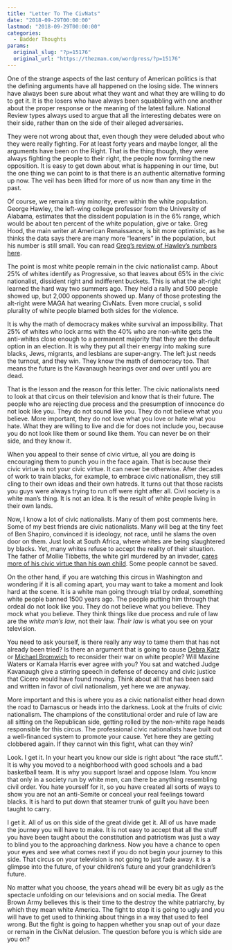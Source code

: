 ```yaml
---
title: "Letter To The CivNats"
date: "2018-09-29T00:00:00"
lastmod: "2018-09-29T00:00:00"
categories:
  - Badder Thoughts
params:
  original_slug: "?p=15176"
  original_url: "https://thezman.com/wordpress/?p=15176"
---
```


One of the strange aspects of the last century of American politics is
that the defining arguments have all happened on the losing side. The
winners have always been sure about what they want and what they are
willing to do to get it. It is the losers who have always been
squabbling with one another about the proper response or the meaning of
the latest failure. National Review types always used to argue that all
the interesting debates were on their side, rather than on the side of
their alleged adversaries.

They were not wrong about that, even though they were deluded about who
they were really fighting. For at least forty years and maybe longer,
all the arguments have been on the Right. That is the thing though, they
were always fighting the people to their right, the people now forming
the new opposition. It is easy to get down about what is happening in
our time, but the one thing we can point to is that there is an
authentic alternative forming up now. The veil has been lifted for more
of us now than any time in the past.

Of course, we remain a tiny minority, even within the white population.
George Hawley, the left-wing college professor from the University of
Alabama, estimates that the dissident population is in the 6% range,
which would be about ten percent of the white population, give or take.
Greg Hood, the main writer at American Renaissance, is bit more
optimistic, as he thinks the data says there are many more “leaners” in
the population, but his number is still small. You can read [Greg’s
review of Hawley’s numbers
here](https://www.amren.com/commentary/2018/09/who-are-the-white-dissidents/).

The point is most white people remain in the civic nationalist camp.
About 25% of whites identify as Progressive, so that leaves about 65% in
the civic nationalist, dissident right and indifferent buckets. This is
what the alt-right learned the hard way two summers ago. They held a
rally and 500 people showed up, but 2,000 opponents showed up. Many of
those protesting the alt-right were MAGA hat wearing CivNats. Even more
crucial, s solid plurality of white people blamed both sides for the
violence.

It is why the math of democracy makes white survival an impossibility.
That 25% of whites who lock arms with the 40% who are non-white gets the
anti-whites close enough to a permanent majority that they are the
default option in an election. It is why they put all their energy into
making sure blacks, Jews, migrants, and lesbians are super-angry. The
left just needs the turnout, and they win. They know the math of
democracy too. That means the future is the Kavanaugh hearings over and
over until you are dead.

That is the lesson and the reason for this letter. The civic
nationalists need to look at that circus on their television and know
that is their future. The people who are rejecting due process and the
presumption of innocence do not look like you. They do not sound like
you. They do not believe what you believe. More important, they do not
love what you love or hate what you hate. What they are willing to live
and die for does not include you, because you do not look like them or
sound like them. You can never be on their side, and they know it.

When you appeal to their sense of civic virtue, all you are doing is
encouraging them to punch you in the face again. That is because their
civic virtue is not *your* civic virtue. It can never be otherwise.
After decades of work to train blacks, for example, to embrace civic
nationalism, they still cling to their own ideas and their own hatreds.
It turns out that those racists you guys were always trying to run off
were right after all. Civil society is a white man’s thing. It is not an
idea. It is the result of white people living in their own lands.

Now, I know a lot of civic nationalists. Many of them post comments
here. Some of my best friends are civic nationalists. Many will beg at
the tiny feet of Ben Shapiro, convinced it is ideology, not race, until
he slams the oven door on them. Just look at South Africa, where whites
are being slaughtered by blacks. Yet, many whites refuse to accept the
reality of their situation. The father of Mollie Tibbetts, the white
girl murdered by an invader, [cares more of his civic virtue than his
own
child](https://www.cnn.com/2018/09/02/us/mollie-tibbetts-father-op-ed/index.html).
Some people cannot be saved.

On the other hand, if you are watching this circus in Washington and
wondering if it is all coming apart, you may want to take a moment and
look hard at the scene. It is a white man going through trial by ordeal,
something white people banned 1500 years ago. The people putting him
through that ordeal do not look like you. They do not believe what you
believe. They mock what you believe. They think things like due process
and rule of law are the *white man’s law*, not their law. *Their law* is
what you see on your television.

You need to ask yourself, is there really any way to tame them that has
not already been tried? Is there an argument that is going to cause
[Debra
Katz](https://forward.com/news/national/411057/holocaust-survivors-led-christine-blasey-fords-lawyer-debra-katz-to/)
or [Michael
Bromwich](https://www.businessinsider.com/christine-blasey-fords-lawyer-resigned-from-law-firm-to-represent-her-2018-9)
to reconsider their war on white people? Will Maxine Waters or Kamala
Harris ever agree with you? You sat and watched Judge Kavanaugh give a
stirring speech in defense of decency and civic justice that Cicero
would have found moving. Think about all that has been said and written
in favor of civil nationalism, yet here we are anyway.

More important and this is where you as a civic nationalist either head
down the road to Damascus or heads into the darkness. Look at the fruits
of civic nationalism. The champions of the constitutional order and rule
of law are all sitting on the Republican side, getting rolled by the
non-white rage heads responsible for this circus. The professional civic
nationalists have built out a well-financed system to promote your
cause. Yet here they are getting clobbered again. If they cannot win
this fight, what can they win?

Look. I get it. In your heart you know our side is right about “the race
stuff.”. It is why you moved to a neighborhood with good schools and a
bad basketball team. It is why you support Israel and oppose Islam. You
know that only in a society run by white men, can there be anything
resembling civil order. You hate yourself for it, so you have created
all sorts of ways to show you are not an anti-Semite or conceal your
real feelings toward blacks. It is hard to put down that steamer trunk
of guilt you have been taught to carry.

I get it. All of us on this side of the great divide get it. All of us
have made the journey you will have to make. It is not easy to accept
that all the stuff you have been taught about the constitution and
patriotism was just a way to blind you to the approaching darkness. Now
you have a chance to open your eyes and see what comes next if you do
not begin your journey to this side. That circus on your television is
not going to just fade away. it is a glimpse into the future, of your
children’s future and your grandchildren’s future.

No matter what you choose, the years ahead will be every bit as ugly as
the spectacle unfolding on our televisions and on social media. The
Great Brown Army believes this is their time to the destroy the white
patriarchy, by which they mean white America. The fight to stop it is
going to ugly and you will have to get used to thinking about things in
a way that used to feel wrong. But the fight is going to happen whether
you snap out of your daze or remain in the CivNat delusion. The question
before you is which side are you on?
